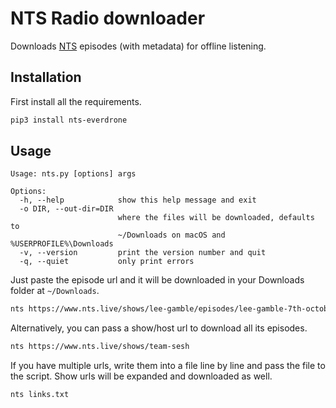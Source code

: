 # NTS Radio downloader

Downloads [NTS](https://www.nts.live) episodes (with metadata) for offline listening.

## Installation

First install all the requirements.

```sh
pip3 install nts-everdrone
```

## Usage

```
Usage: nts.py [options] args

Options:
  -h, --help            show this help message and exit
  -o DIR, --out-dir=DIR
                        where the files will be downloaded, defaults to
                        ~/Downloads on macOS and %USERPROFILE%\Downloads
  -v, --version         print the version number and quit
  -q, --quiet           only print errors
```

Just paste the episode url and it will be downloaded in your Downloads folder at `~/Downloads`.

```sh
nts https://www.nts.live/shows/lee-gamble/episodes/lee-gamble-7th-october-2019
```

Alternatively, you can pass a show/host url to download all its episodes.

```sh
nts https://www.nts.live/shows/team-sesh
```

If you have multiple urls, write them into a file line by line and pass the file to the script.
Show urls will be expanded and downloaded as well.

```sh
nts links.txt
```
